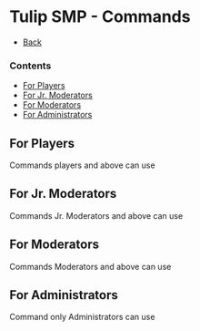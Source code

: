 # Tulip SMP - Commands

- [Back](/tulipsmp/docs)


### Contents

- [For Players](#for-players)
- [For Jr. Moderators](#for-jr-moderators)
- [For Moderators](#for-moderators)
- [For Administrators](#for-administrators)


## For Players

Commands players and above can use


## For Jr. Moderators

Commands Jr. Moderators and above can use


## For Moderators

Commands Moderators and above can use


## For Administrators

Command only Administrators can use